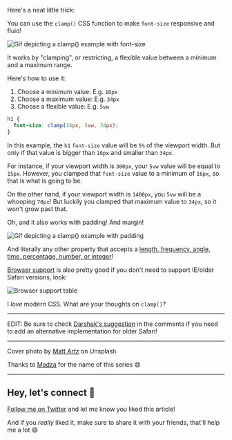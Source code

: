 Here's a neat little trick:

You can use the `clamp()` CSS function to make `font-size` responsive and fluid!

![Gif depicting a clamp() example with font-size](https://dev-to-uploads.s3.amazonaws.com/i/0fe8zr0bmhl90wk1r0tg.gif)

It works by "clamping", or restricting, a flexible value between a minimum and a maximum range.

Here's how to use it:

1. Choose a minimum value: E.g. `16px`
2. Choose a maximum value: E.g. `34px`
3. Choose a flexible value: E.g. `5vw`

```css
h1 {
  font-size: clamp(16px, 5vw, 34px);
}
```

In this example, the `h1` `font-size` value will be `5%` of the viewport width. But only if that value is bigger than `16px` and smaller than `34px`.

For instance, if your viewport width is `300px`, your `5vw` value will be equal to `15px`. However, you clamped that `font-size` value to a minimum of `16px`, so that is what is going to be.

On the other hand, if your viewport width is `1400px`, you `5vw` will be a whooping `70px`! But luckily you clamped that maximum value to `34px`, so it won't grow past that.

Oh, and it also works with padding! And margin!

![Gif depicting a clamp() example with padding](https://dev-to-uploads.s3.amazonaws.com/i/7hfatretkjobl2d6zt5b.gif)

And literally any other property that accepts a [length, frequency, angle, time, percentage, number, or integer](https://developer.mozilla.org/en-US/docs/Web/CSS/clamp)! 

[Browser support](https://caniuse.com/css-math-functions) is also pretty good if you don't need to support IE/older Safari versions, look:

![Browser support table](https://dev-to-uploads.s3.amazonaws.com/i/1j00ls8ty5d6uq2d8za3.png)

I *love* modern CSS. What are your thoughts on `clamp()`?

---

EDIT: Be sure to check [Darshak's suggestion](https://dev.to/dar5hak/comment/14jfh) in the comments if you need to add an alternative implementation for older Safari! 

---

Cover photo by [Matt Artz](https://unsplash.com/@mattartz?utm_source=unsplash&amp;utm_medium=referral&amp;utm_content=creditCopyText) on Unsplash

Thanks to [Madza](https://dev.to/madza/comment/14d0a) for the name of this series 😄

---

## Hey, let's connect 👋

[Follow me on Twitter](https://twitter.com/paladini_dev) and let me know you liked this article! 

And if you *really* liked it, make sure to share it with your friends, that'll help me a lot 😄
